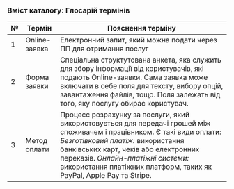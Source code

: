 ### Вміст каталогу: Глосарій термінів

№ | Термін | Пояснення терміну
--- | --- | ---
1 | Online-заявка | Електронний запит, який можна подати через ПП для отримання послуг
2 | Форма заявки | Спеціальна структутована анкета, яка служить для збору інформації від користувачів, які подають Online-заявки. Сама заявка може включати в себе поля для тексту, вибору опцій, завантаження файлів, тощо. Поля залежать від того, яку послугу обирає користувач.
3 | Метод оплати | Процесс розрахунку за послуги, який використовується для передачі грошей між споживачем і працівником. Є такі види оплати: *Безготівковий платіж:* використання банківських карт, чеків або електронних переказів. *Онлайн-платіжні системи:* використання платіжних платформ, таких як PayPal, Apple Pay та Stripe.
